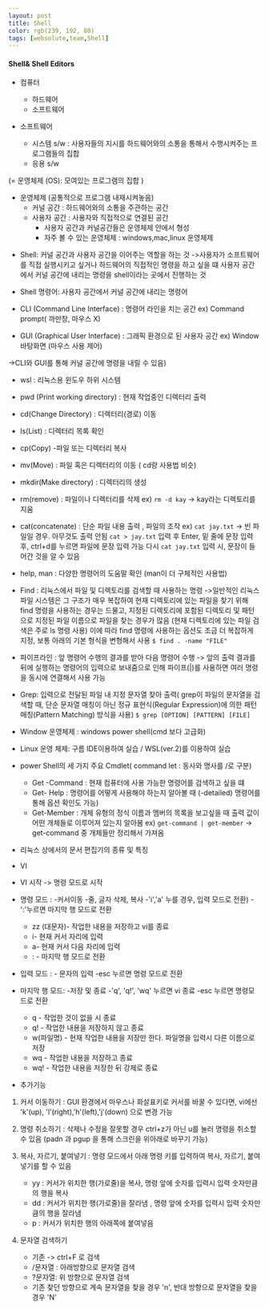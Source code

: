```yaml
---
layout: post
title: Shell
color: rgb(239, 192, 80)
tags: [websolute,team,Shell]
---
```


#### Shell& Shell Editors
 
* 컴퓨터
    * 하드웨어
    * 소프트웨어  

* 소프트웨어  
    * 시스템 s/w : 사용자들의 지시를 하드웨어와의 소통을 통해서 수행시켜주는 프로그램들의 집합
    * 응용 s/w  

(= 운영체제 (OS): 모여있는 프로그램의 집합 )
- 운영체제 (공통적으로 프로그램 내재시켜놓음)
    - 커널 공간 : 하드웨어와의 소통을 주관하는 공간
    - 사용자 공간 : 사용자와 직접적으로 연결된 공간
        - 사용자 공간과 커널공간들은 운영체제 안에서 형성 
        * 자주 볼 수 있는 운영체제 : windows,mac,linux 운영체제  

* Shell: 커널 공간과 사용자 공간을 이어주는 역할을 하는 것
->사용자가 소프트웨어를 직접 실행시키고 싶거나 하드웨어의 직접적인 명령을 하고 싶을 떄 사용자 공간에서 커널 공간에 내리는 명령을 shell이라는 곳에서 진행하는 것  

* Shell 명령어: 사용자 공간에서 커널 공간에 내리는 명령어   

* CLI (Command Line Interface) :  명령어 라인을 치는 공간
ex) Command prompt( 까만창, 마우스 X)  
* GUI (Graphical User Interface) : 그래픽 환경으로 된 사용자 공간
ex) Window 바탕화면 (마우스 사용 제어)  

->CLI와 GUI를 통해 커널 공간에 명령을 내릴 수 있음)  



- wsl : 리눅스용 윈도우 하위 시스템  

- pwd (Print working directory) : 현재 작업중인 디렉터리 출력  
- cd(Change Directory) : 디렉터리(경로) 이동  

- ls(List) : 디렉터리 목록 확인  

- cp(Copy) -파일 또는 디렉터리 복사  

- mv(Move) : 파일 혹은 디렉터리의 이동 ( cd랑 사용법 비슷)    
 
- mkdir(Make directory) :  디렉터리의 생성  

- rm(remove) :  파일이나 디렉터리를 삭제
ex) ```rm -d kay``` -> kay라는 디렉토리를 지움    

- cat(concatenate) : 단순 파일 내용 출력 , 파일의 조작
ex) ```cat jay.txt``` -> 빈 파일일 경우. 아무것도 출력 안됨
```cat > jay.txt``` 입력 후 Enter, 밑 줄에 문장 입력 후, ctrl+d를 누르면  파일에 문장 입력 가능
다시 ```cat jay.txt``` 입력 시, 문장이 들어간 것을 알 수 있음    

- help, man : 다양한 명령어의 도움말 확인 (man이 더 구체적인 사용법)    

- Find : 리눅스에서 파일 및 디렉토리를 검색할 때 사용하는 명령
->일반적인 리눅스 파일 시스템은 그 구조가 매우 복잡하여 현재 디렉토리에 있는 파일을 찾기 위해 find 명령을 사용하는 경우는 드물고, 지정된 디렉토리에 포함된 디렉토리 및 패턴으로 지정된 파일 이름으로 파일을 찾는 경우가 많음 (현재 디렉토리에 있는 파일 검색은 주로 ls 명령 사용) 이에 따라 find 명령에 사용하는 옵션도 조금 더 복잡하게 지정, 보통 아래의 기본 형식을 변형해서 사용 
```$ find . -name "FILE"```  

- 파이프라인 : 앞 명령어 수행의 결과를 받아 다음 명령어 수행
-> 앞의 출력 결과를 뒤에 실행하는 명령어의 입력으로 보내줌으로 인해 파이프(|)를 사용하면 여러 명령을 동시에 연결해서 사용 가능  

- Grep: 입력으로 전달된 파일 내 지정 문자열 찾아 출력( grep이 파일의 문자열을 검색할 때, 단순 문자열 매칭이 아닌 정규 표현식(Regular Expression)에 의한 패턴 매칭(Pattern Matching) 방식을 사용)
```$ grep [OPTION] [PATTERN] [FILE]```  



- Window 운영체제 : windows power shell(cmd 보다 고급화)  

- Linux 운영 체제: 구름 IDE이용하여 실습 / WSL(ver.2)를 이용하여 실습   

- power Shell의 세 가지 주요 Cmdlet( command let : 동사와 명사를 /로 구분)
    - Get -Command : 현재 컴퓨터에 사용 가능한 명령어를 검색하고 싶을 떄
    - Get- Help : 명령어를 어떻게 사용해야 하는지 알아볼 때 (-detailed) 명령어를 통해 옵션 확인도 가능)
    - Get-Member : 개체 유형의 정식 이름과 멤버의 목록을 보고싶을 때 출력 값이 어떤 개체들로 이루어져 있는지 알아봄
    ex) ```get-command | get-member``` -> get-command 중 개체들만 정리해서 가져옴   


-  리눅스 상에서의 문서 편집기의 종류 및 특징 
* VI

- VI 시작 -> 명령 모드로 시작

- 명령 모드 : -커서이동 -줄, 글자 삭제, 복사  -'i','a' 누를 경우, 입력 모드로 전환) - ':'누르면 마지막 행 모드로 전환
    - zz (대문자)- 작업한 내용을 저장하고 vi를 종료
    - i- 현재 커서 자리에 입력
    - a- 현재 커서 다음 자리에 입력
    - :  - 마지막 행 모드로 전환  

- 입력 모드 : - 문자의 입력 -esc 누르면 명령 모드로 전환    

- 마지막 행 모드: -저장 및 종료 -'q', 'q!', 'wq' 누르면 vi 종료 -esc 누르면 명령모드로 전환
    - q - 작업한 것이 없을 시 종료 
    - q! - 작업한 내용을 저장하지 않고 종료
    - w(파일명) - 현재 작업한 내용을 저장만 한다. 파일명을 입력시 다른 이름으로 저장
    - wq - 작업한 내용을 저장하고 종료
    - wq! - 작업한 내용을 저장한 뒤 강제로 종료   

- 추가기능 

1. 커서 이동하기 : GUI 환경에서 마우스나 화살표키로 커서를 바꿀 수 있다면, vi에선 'k'(up), 'l'(right),'h'(left),'j'(down) 으로 변경 가능 

2. 명령 취소하기 : 삭제나 수정을 잘못할 경우 ctrl+z가 아닌 u를 눌러 명령을 취소할 수 있음 
(padn 과 pgup 을 통해 스크린을 위아래로 바꾸기 가능)

3. 복사, 자르기, 붙여넣기 : 명령 모드에서 아래 명령 키를 입력하여 복사, 자르기, 붙여넣기를 할 수 있음
    - yy : 커서가 위치한 행(가로줄)을 복사, 명령 앞에 숫자를 입력시 입력 숫자만큼의 행을 복사
    - dd : 커서가 위치한 행(가로줄)을 잘라냄 , 명령 앞에 숫자를 입력시 입력 숫자만큼의 행을 잘라냄 
    - p : 커서가 위치한 행의 아래쪽에 붙여넣음  

4. 문자열 검색하기 
    - 기존 -> ctrl+F 로 검색
    - /문자열 : 아래방향으로 문자열 검색  
    - ?문자열: 위 방향으로 문자열 검색
    - 기존 찾던 방향으로 계속 문자열을 찾을 경우 'n', 반대 방향으로 문자열을 찾을 경우 'N'





